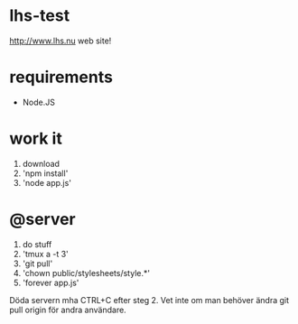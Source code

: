 lhs-test
========
http://www.lhs.nu web site!

requirements
============
 * Node.JS

work it
=======
 1. download
 2. 'npm install'
 3. 'node app.js'

@server
=======
 1. do stuff
 2. 'tmux a -t 3'
 3. 'git pull'
 4. 'chown <user> public/stylesheets/style.*'
 5. 'forever app.js'

Döda servern mha CTRL+C efter steg 2.
Vet inte om man behöver ändra git pull origin för andra användare.